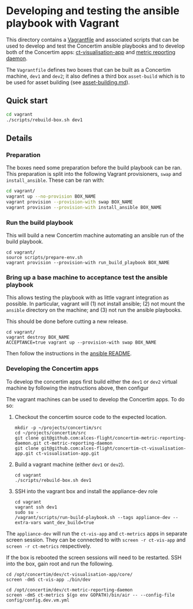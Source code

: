 # Developing and testing the ansible playbook with Vagrant

This directory contains a [Vagrantfile](Vagrantfile) and associated scripts
that can be used to develop and test the Concertim ansible playbooks and to
develop both of the Concertim apps:
[ct-visualisation-app](https://github.com/alces-flight/concertim-ct-visualisation-app)
and [metric reporting
daemon](https://github.com/alces-flight/concertim-metric-reporting-daemon).

The `Vagrantfile` defines two boxes that can be built as a Concertim machine,
`dev1` and `dev2`; it also defines a third box `asset-build` which is to be
used for asset building (see [asset-building.md](asset-building.md)).

## Quick start

```sh
cd vagrant
./scripts/rebuild-box.sh dev1
```

## Details

### Preparation

The boxes need some preparation before the build playbook can be ran. This
preparation is split into the following Vagrant provisioners, `swap` and
`install_ansible`.  These can be ran with:

```sh
cd vagrant/
vagrant up --no-provision BOX_NAME
vagrant provision --provision-with swap BOX_NAME
vagrant provision --provision-with install_ansible BOX_NAME
```

### Run the build playbook

This will build a new Concertim machine automating an ansible run of the build
playbook.

```
cd vagrant/
source scripts/prepare-env.sh
vagrant provision --provision-with run_build_playbook BOX_NAME
```

### Bring up a base machine to acceptance test the ansible playbook

This allows testing the playbook with as little vagrant integration as
possible.  In particular, vagrant will (1) not install ansible; (2) not mount
the `ansible` directory on the machine; and (3) not run the ansible playbooks.

This should be done before cutting a new release.

```
cd vagrant/
vagrant destroy BOX_NAME
ACCEPTANCE=true vagrant up --provision-with swap BOX_NAME
```

Then follow the instructions in the [ansible README](/ansible/README.md).


### Developing the Concertim apps

To develop the concertim apps first build either the `dev1` or `dev2` virtual
machine by following the instructions above, then configur

The vagrant machines can be used to develop the Concertim apps.  To do so:

1. Checkout the concertim source code to the expected location.
   ```
   mkdir -p ~/projects/concertim/src
   cd ~/projects/concertim/src
   git clone git@github.com:alces-flight/concertim-metric-reporting-daemon.git ct-metric-reporting-daemon
   git clone git@github.com:alces-flight/concertim-ct-visualisation-app.git ct-visualisation-app.git
   ```

2. Build a vagrant machine (either `dev1` or `dev2`).
   ```
   cd vagrant
   ./scripts/rebuild-box.sh dev1
   ```

3. SSH into the vagrant box and install the appliance-dev role
   ```
   cd vagrant
   vagrant ssh dev1
   sudo su -
   /vagrant/scripts/run-build-playbook.sh --tags appliance-dev --extra-vars want_dev_build=true
   ```

The `appliance-dev` will run the `ct-vis-app` and `ct-metrics` apps in separate
screen session.  They can be connected to with `screen -r ct-vis-app` and
`screen -r ct-metrics` respectively.

If the box is rebooted the screen sessions will need to be restarted.  SSH into
the box, gain root and run the following.

```
cd /opt/concertim/dev/ct-visualisation-app/core/
screen -dmS ct-vis-app ./bin/dev

cd /opt/concertim/dev/ct-metric-reporting-daemon
screen -dmS ct-metrics $(go env GOPATH)/bin/air -- --config-file config/config.dev.vm.yml
```
